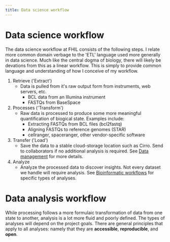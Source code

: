 ```yaml
---
title: Data science workflow
---
```




# Data science workflow

The data science workflow at FHIL consists of the following steps. I relate more common domain verbage to the 'ETL' language used more generally in data science. Much like the central dogma of biology, there will likely be devations from this as a linear workflow. This is simply to provide common language and understanding of how I conceive of my workflow. 

1. Retrieve ('Extract')
    - Data is pulled from it's raw output form from instruments, web servers, etc.  
        - BCL data from an Illumina instrument
        - FASTQs from BaseSpace
2. Processes ('Transform')
    - Raw data is processed to produce some more meaningful quantification of biogical state. Examples include:
        - Extracting FASTQs from BCL files (bcl2fastq)
        - Aligning FASTQs to reference genomes (STAR)
        - cellranger, spaceranger, other vendor-specific software
3. Transfer ('Load')
    - Save the data to a stable cloud-storage location such as Cirro. Send to collaborators if no additional analysis is required. See [Data 
    management](docs/data-management/index.md) for more details.
4. Analyze
    - Analyze the processed data to discover insights. Not every dataset we handle will require analysis. See [Bioinformatic workflows](docs/bioinformatic-workflows/index.md) for specific types of analyses. 

# Data analysis workflow

While processing follows a more formulaic transformation of data from one state to another, analysis is a lot more fluid and poorly defined. The types of analyses will depend on the project goals. There are general principles that apply to all analyses: namely that they are **accessible**, **reproducible**, and **open**. 

